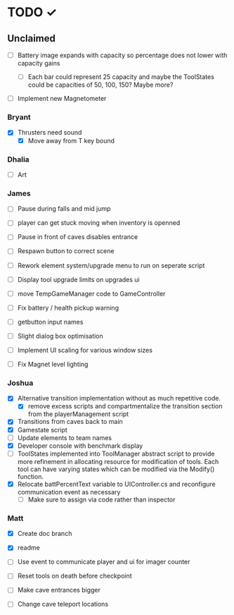 # TODO ✓

## Unclaimed
- [ ] Battery image expands with capacity so percentage does not lower with capacity gains
  - [ ] Each bar could represent 25 capacity and maybe the ToolStates could be capacities of 50, 100, 150?  Maybe more?
- [ ] Implement new Magnetometer


### Bryant

- [x] Thrusters need sound
  - [x] Move away from T key bound

### Dhalia

- [ ] Art

### James

- [ ] Pause during falls and mid jump
- [ ] player can get stuck moving when inventory is openned
- [ ] Pause in front of caves disables entrance
      
- [ ] Respawn button to correct scene
      
- [ ] Rework element system/upgrade menu to run on seperate script
- [ ] Display tool upgrade limits on upgrades ui
      
- [ ] move TempGameManager code to GameController
      
- [ ] Fix battery / health pickup warning
- [ ] getbutton input names
- [ ] Slight dialog box optimisation
      
- [ ] Implement UI scaling for various window sizes
      
- [ ] Fix Magnet level lighting

### Joshua

- [x] Alternative transition implementation without as much repetitive code.
  - [x] remove excess scripts and compartmentalize the transition section from the playerManagement script
- [x] Transitions from caves back to main
- [x] Gamestate script
- [ ] Update elements to team names
- [x] Developer console with benchmark display
- [ ] ToolStates implemented into ToolManager abstract script to provide more refinement in allocating resource for modification of tools.  Each tool can have varying states which can be modified via the Modify() function.
- [x] Relocate battPercentText variable to UIController.cs and reconfigure communication event as necessary
  - [ ] Make sure to assign via code rather than inspector

### Matt
- [x] Create doc branch
- [x] readme
- [ ] Use event to communicate player and ui for imager counter
- [ ] Reset tools on death before checkpoint
- [ ] Make cave entrances bigger
- [ ] Change cave teleport locations

